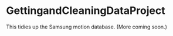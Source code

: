 GettingandCleaningDataProject
=============================

This tidies up the Samsung motion database. (More coming soon.)
